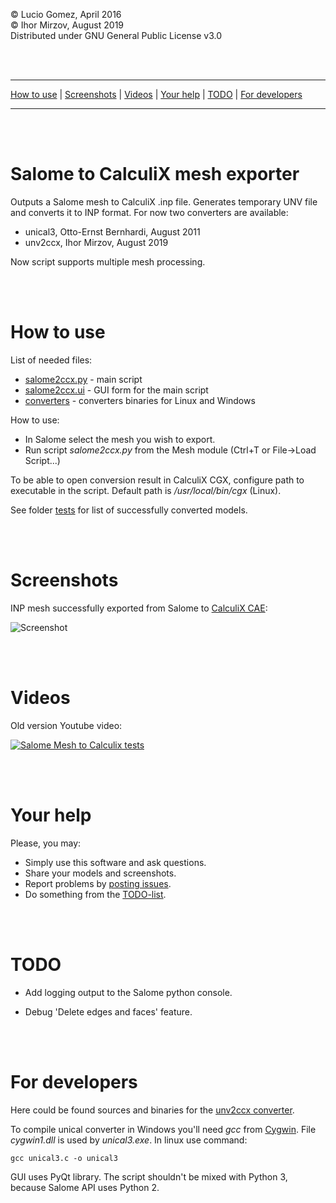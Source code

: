 © Lucio Gomez, April 2016  
© Ihor Mirzov, August 2019  
Distributed under GNU General Public License v3.0

<br/><br/>



---

[How to use](#how-to-use) |
[Screenshots](#screenshots) |
[Videos](#videos) |
[Your help](#your-help) |
[TODO](#todo) |
[For developers](#for-developers)

---

<br/><br/>



# Salome to CalculiX mesh exporter

Outputs a Salome mesh to CalculiX .inp file. Generates temporary UNV file and converts it to INP format. For now two converters are available:

- unical3, Otto-Ernst Bernhardi, August 2011
- unv2ccx, Ihor Mirzov, August 2019

Now script supports multiple mesh processing.

<br/><br/>



# How to use

List of needed files:

- [salome2ccx.py](./salome2ccx.py) - main script
- [salome2ccx.ui](./salome2ccx.ui) - GUI form for the main script
- [converters](./converters) - converters binaries for Linux and Windows

How to use:

- In Salome select the mesh you wish to export.
- Run script *salome2ccx.py* from the Mesh module (Ctrl+T or File->Load Script...)

To be able to open conversion result in CalculiX CGX, configure path to executable in the script. Default path is */usr/local/bin/cgx* (Linux).

See folder [tests](./tests) for list of successfully converted models.

<br/><br/>



# Screenshots

INP mesh successfully exported from Salome to [CalculiX CAE](https://github.com/calculix/cae):

![Screenshot](salome2ccx.png)

<br/><br/>



# Videos

Old version Youtube video:

[![Salome Mesh to Calculix tests](http://img.youtube.com/vi/yxqawAr1H3s/0.jpg)](http://www.youtube.com/watch?v=yxqawAr1H3s)

<br/><br/>



# Your help

Please, you may:

- Simply use this software and ask questions.
- Share your models and screenshots.
- Report problems by [posting issues](https://github.com/psicofil/SalomeToCalculix/issues).
- Do something from the [TODO-list](#TODO).

<br/><br/>



# TODO

- Add logging output to the Salome python console.

- Debug 'Delete edges and faces' feature.

<br/><br/>



# For developers

Here could be found sources and binaries for the [unv2ccx converter](https://github.com/calculix/unv2ccx/releases).

To compile unical converter in Windows you'll need *gcc* from [Cygwin](https://www.cygwin.com/). File *cygwin1.dll* is used by *unical3.exe*. In linux use command:

    gcc unical3.c -o unical3

GUI uses PyQt library. The script shouldn't be mixed with Python 3, because Salome API uses Python 2.
